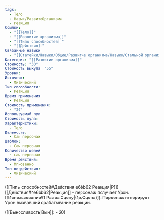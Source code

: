 ```yaml
---
tags:
  - Тело
  - Навык/РазвитеОрганизма
  - Реакция
Ссылки:
  - "[[Тело]]"
  - "[[Развитие организма]]"
  - "[[Типы способностей]]"
  - "[[Действия]]"
Связанные навыки:
  - "[[Статейки/Навыки/Общие/Развитие организма/Навыки/Стальной организм]]"
Категория: "[[Развитие организма]]"
Стоимость: "30"
Стоимость выкупа: "55"
Уровни: 
Источник:
  - Физический
Тип способности:
  - Реакция
Время применения:
  - Реакция
Стоимость применения:
  - "20"
Используемый пул: 
Стоимость пула: 
Характеристики:
  - Тело
Дальность:
  - Сам персонаж
Шаблон:
  - Сам персонаж
Количество целей:
  - Сам персонаж
Время действия:
  - Мгновенно
Тип воздействия:
  - Физический
---
```

([[Типы способностей#Действия e6bb62 Реакция|Р]]) [[Действия#^e6bb62|Реакция]] - персонаж получает Урон. [[Использование#1 Раз за Сцену|(1р/Сцена)]]. 
Персонаж игнорирует Урон вызвавший срабатывание реакции. 

([[Выносливость|Вын]]: - 20)